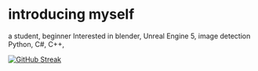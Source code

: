 # introducing myself

a student, beginner
Interested in blender, Unreal Engine 5, image detection
Python, C#, C++, 

[![GitHub Streak](https://github-readme-streak-stats.herokuapp.com?user=Lmucil&theme=hacker&date_format=n%2Fj%5B%2FY%5D)](https://git.io/streak-stats)



